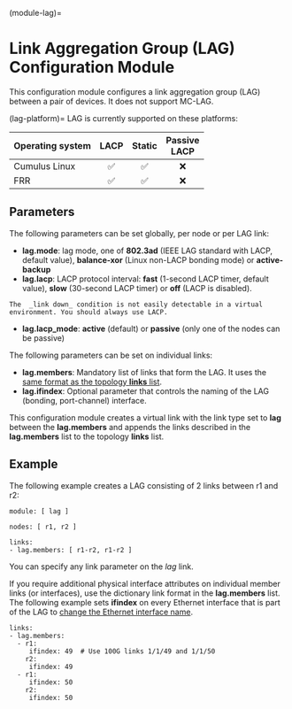(module-lag)=
# Link Aggregation Group (LAG) Configuration Module

This configuration module configures a link aggregation group (LAG) between a pair of devices. It does not support MC-LAG.

(lag-platform)=
LAG is currently supported on these platforms:

| Operating system      | LACP | Static | Passive<br>LACP |
| --------------------- |:--:|:--:|:--:|
| Cumulus Linux         | ✅ | ✅ | ❌  |
| FRR                   | ✅ | ✅ | ❌  |

## Parameters

The following parameters can be set globally, per node or per LAG link:

* **lag.mode**: lag mode, one of **802.3ad** (IEEE LAG standard with LACP, default value), **balance-xor** (Linux non-LACP bonding mode) or **active-backup**
* **lag.lacp**: LACP protocol interval: **fast** (1-second LACP timer, default value), **slow** (30-second LACP timer) or **off** (LACP is disabled).

```{tip}
The  _link down_ condition is not easily detectable in a virtual environment. You should always use LACP.
```

* **lag.lacp_mode**: **active** (default) or **passive** (only one of the nodes can be passive)

The following parameters can be set on individual links:

* **lag.members**: Mandatory list of links that form the LAG. It uses the [same format as the topology **links** list](link-formats).
* **lag.ifindex**: Optional parameter that controls the naming of the LAG (bonding, port-channel) interface.

This configuration module creates a virtual link with the link type set to **lag** between the **lag.members** and appends the links described in the **lag.members** list to the topology **links** list.

## Example

The following example creates a LAG consisting of 2 links between r1 and r2:

```
module: [ lag ]

nodes: [ r1, r2 ]

links:
- lag.members: [ r1-r2, r1-r2 ]
```

You can specify any link parameter on the *lag* link.

If you require additional physical interface attributes on individual member links (or interfaces), use the dictionary link format in the **lag.members** list. The following example sets **ifindex** on every Ethernet interface that is part of the LAG to [change the Ethernet interface name](links-ifname).

```
links:
- lag.members:
  - r1:
     ifindex: 49  # Use 100G links 1/1/49 and 1/1/50
    r2:
     ifindex: 49
  - r1:
     ifindex: 50
    r2:
     ifindex: 50
```
